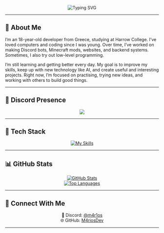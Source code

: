 <div align="center">

  <img src="https://readme-typing-svg.herokuapp.com?font=Fira+Code&size=28&pause=1000&color=58A6FF&center=true&vCenter=true&width=435&lines=I'm+Marios+(m4r1os)" alt="Typing SVG" />

</div>

---

## 🧠 About Me

I’m an 18-year-old developer from Greece, studying at Harrow College. I’ve loved computers and coding since I was young. Over time, I’ve worked on making Discord bots, Minecraft mods, websites, and backend systems. Sometimes, I also try out low-level programming.

I’m still learning and getting better every day. My goal is to improve my skills, keep up with new technology like AI, and create useful and interesting projects. Right now, I’m focused on practising, trying new ideas, and working with others to build good things.

---

## 💬 Discord Presence

<div align="center">

  <a href="https://discord.com/users/930463180189204561"><img src="https://lanyard.cnrad.dev/api/930463180189204561?theme=dark&idleMessage=Coding%20new%20features..." /></a>

</div>

---

## 🔧 Tech Stack

<div align="center">

  <a href="https://skillicons.dev">
    <img src="https://skillicons.dev/icons?i=html,css,js,py,c,cpp,java,nodejs,electron,sqlite,mongodb,git,vscode,discordjs&perline=7" alt="My Skills"/>
  </a>

</div>

---

## 📊 GitHub Stats

<div align="center">

  <a href="https://github.com/M4riosDev">
    <img src="https://github-readme-stats.vercel.app/api?username=M4riosDev&show_icons=true&theme=radical" alt="GitHub Stats"/>
  </a>
  <br/>
  <a href="https://github.com/M4riosDev">
    <img src="https://github-readme-stats.vercel.app/api/top-langs/?username=M4riosDev&layout=compact&theme=radical" alt="Top Languages"/>
  </a>

</div>

---

## 🔗 Connect With Me

<div align="center">

  💬 Discord: <a href="https://discord.com/users/930463180189204561">@m4r1os</a>  
  🌐 GitHub: <a href="https://github.com/M4riosDev">M4riosDev</a>

</div>

---
